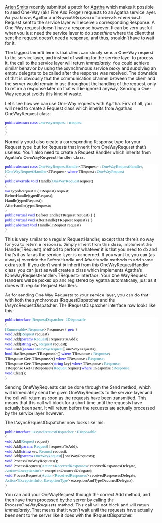 <a href="http://danthar.tweakblogs.net/" target="_blank">Arjen Smits</a> recently submitted a patch for <a href="http://code.google.com/p/agatha-rrsl/" target="_blank">Agatha</a> which makes it possible to send One-Way (aka Fire And Forget) requests to an Agatha service layer. As you know, Agatha is a Request/Response framework where each Request sent to the service layer will receive a corresponding Response. A One-Way request doesn’t have a response however. It can be very useful when you just need the service layer to do <em>something</em> where the client that sent the request doesn’t need a response, and thus, shouldn’t have to wait for it.

The biggest benefit here is that client can simply send a One-Way request to the service layer, and instead of waiting for the service layer to process it, the call to the service layer will return <em>immediately. </em>You could achieve similar behavior by using the asynchronous service proxy and supplying an empty delegate to be called after the response was received. The downside of that is obviously that the communication channel between the client and the server would remain in use throughout the handling of the request, only to return a response later on that will be ignored anyway. Sending a One-Way request avoids this kind of waste.

Let’s see how we can use One-Way requests with Agatha. First of all, you will need to create a Request class which inherits from Agatha’s OneWayRequest class:  

<div style="font-family: consolas; background: white; color: black; font-size: 10pt">   <p style="margin: 0px"> <span style="color: blue">public</span> <span style="color: blue">abstract</span> <span style="color: blue">class</span> <span style="color: #2b91af">OneWayRequest</span> : <span style="color: #2b91af">Request</span></p>    <p style="margin: 0px"> {</p>    <p style="margin: 0px"> }</p> </div>  <p></p>  <p>Normally you’d also create a corresponding Response type for your Request type, but for Requests that inherit from OneWayRequest that’s useless. You’ll also need to create a Request Handler which inherits from Agatha’s OneWayRequestHandler class:</p>  <div style="font-family: consolas; background: white; color: black; font-size: 10pt">   <p style="margin: 0px"> <span style="color: blue">public</span> <span style="color: blue">abstract</span> <span style="color: blue">class</span> <span style="color: #2b91af">OneWayRequestHandler</span>&lt;TRequest&gt; : <span style="color: #2b91af">OneWayRequestHandler</span>, <span style="color: #2b91af">IOneWayRequestHandler</span>&lt;TRequest&gt; <span style="color: blue">where</span> TRequest : <span style="color: #2b91af">OneWayRequest</span></p>    <p style="margin: 0px"> {</p>    <p style="margin: 0px"> <span style="color: blue">public</span> <span style="color: blue">override</span> <span style="color: blue">void</span> Handle(<span style="color: #2b91af">OneWayRequest</span> request)</p>    <p style="margin: 0px"> {</p>    <p style="margin: 0px"> <span style="color: blue">var</span> typedRequest = (TRequest) request;</p>    <p style="margin: 0px"> BeforeHandle(typedRequest);</p>    <p style="margin: 0px"> Handle(typedRequest);</p>    <p style="margin: 0px"> AfterHandle(typedRequest);</p>    <p style="margin: 0px"> }</p>    <p style="margin: 0px"></p>    <p style="margin: 0px"> <span style="color: blue">public</span> <span style="color: blue">virtual</span> <span style="color: blue">void</span> BeforeHandle(TRequest request) { }</p>    <p style="margin: 0px"> <span style="color: blue">public</span> <span style="color: blue">virtual</span> <span style="color: blue">void</span> AfterHandle(TRequest request) { }</p>    <p style="margin: 0px"></p>    <p style="margin: 0px"> <span style="color: blue">public</span> <span style="color: blue">abstract</span> <span style="color: blue">void</span> Handle(TRequest request);</p>    <p style="margin: 0px"> }</p> </div> 

This is very similar to a regular RequestHandler, except that there’s no way for you to return a response. Simply inherit from this class, implement the Handle(TRequest) method to perform whatever it is that you need to do and that’s it as far as the service layer is concerned. If you want to, you can (as always) override the BeforeHandle and AfterHandle methods to add some extra stuff. If you don’t want to inherit from this OneWayRequestHandler class, you can just as well create a class which implements Agatha’s IOneWayRequestHandler&lt;TRequest&gt; interface. Your One Way Request Handlers will be picked up and registered by Agatha automatically, just as it does with regular Request Handlers.

As for sending One Way Requests to your service layer, you can do that with both the synchronous IRequestDispatcher and the IAsyncRequestDispatcher. The IRequestDispatcher interface now looks like this:

<div style="font-family: consolas; background: white; color: black; font-size: 10pt">   <p style="margin: 0px"> <span style="color: blue">public</span> <span style="color: blue">interface</span> <span style="color: #2b91af">IRequestDispatcher</span> : <span style="color: #2b91af">IDisposable</span></p>    <p style="margin: 0px"> {</p>    <p style="margin: 0px"> <span style="color: #2b91af">IEnumerable</span>&lt;<span style="color: #2b91af">Response</span>&gt; Responses { <span style="color: blue">get</span>; }</p>    <p style="margin: 0px"></p>    <p style="margin: 0px"> <span style="color: blue">void</span> Add(<span style="color: #2b91af">Request</span> request);</p>    <p style="margin: 0px"> <span style="color: blue">void</span> Add(<span style="color: blue">params</span> <span style="color: #2b91af">Request</span>[] requestsToAdd);</p>    <p style="margin: 0px"> <span style="color: blue">void</span> Add(<span style="color: blue">string</span> key, <span style="color: #2b91af">Request</span> request);</p>    <p style="margin: 0px"> <span style="color: blue">void</span> Send(<span style="color: blue">params</span> <span style="color: #2b91af">OneWayRequest</span>[] oneWayRequests);</p>    <p style="margin: 0px"> <span style="color: blue">bool</span> HasResponse&lt;TResponse&gt;() <span style="color: blue">where</span> TResponse : <span style="color: #2b91af">Response</span>;</p>    <p style="margin: 0px"> TResponse Get&lt;TResponse&gt;() <span style="color: blue">where</span> TResponse : <span style="color: #2b91af">Response</span>;</p>    <p style="margin: 0px"> TResponse Get&lt;TResponse&gt;(<span style="color: blue">string</span> key) <span style="color: blue">where</span> TResponse : <span style="color: #2b91af">Response</span>;</p>    <p style="margin: 0px"> TResponse Get&lt;TResponse&gt;(<span style="color: #2b91af">Request</span> request) <span style="color: blue">where</span> TResponse : <span style="color: #2b91af">Response</span>;</p>    <p style="margin: 0px"> <span style="color: blue">void</span> Clear();</p>    <p style="margin: 0px"> }</p> </div>

Sending OneWayRequests can be done through the Send method, which will immediately send the given OneWayRequests to the service layer and the call will return as soon as the requests have been transmitted. This means that this call will block for a short time until the requests have actually been <em>sent</em>. It will return before the requests are actually processed by the service layer however.

The IAsyncRequestDispatcher now looks like this:

<div style="font-family: consolas; background: white; color: black; font-size: 10pt">   <p style="margin: 0px"> <span style="color: blue">public</span> <span style="color: blue">interface</span> <span style="color: #2b91af">IAsyncRequestDispatcher</span> : <span style="color: #2b91af">IDisposable</span></p>    <p style="margin: 0px"> {</p>    <p style="margin: 0px"> <span style="color: blue">void</span> Add(<span style="color: #2b91af">Request</span> request);</p>    <p style="margin: 0px"> <span style="color: blue">void</span> Add(<span style="color: blue">params</span> <span style="color: #2b91af">Request</span>[] requestsToAdd);</p>    <p style="margin: 0px"> <span style="color: blue">void</span> Add(<span style="color: blue">string</span> key, <span style="color: #2b91af">Request</span> request);</p>    <p style="margin: 0px"> <span style="color: blue">void</span> Add(<span style="color: blue">params</span> <span style="color: #2b91af">OneWayRequest</span>[] oneWayRequests);</p>    <p style="margin: 0px"> <span style="color: blue">void</span> ProcessOneWayRequests();</p>    <p style="margin: 0px"> <span style="color: blue">void</span> ProcessRequests(<span style="color: #2b91af">Action</span>&lt;<span style="color: #2b91af">ReceivedResponses</span>&gt; receivedResponsesDelegate, <span style="color: #2b91af">Action</span>&lt;<span style="color: #2b91af">ExceptionInfo</span>&gt; exceptionOccurredDelegate);</p>    <p style="margin: 0px"> <span style="color: blue">void</span> ProcessRequests(<span style="color: #2b91af">Action</span>&lt;<span style="color: #2b91af">ReceivedResponses</span>&gt; receivedResponsesDelegate, <span style="color: #2b91af">Action</span>&lt;<span style="color: #2b91af">ExceptionInfo</span>, <span style="color: #2b91af">ExceptionType</span>&gt; exceptionAndTypeOccurredDelegate);</p>    <p style="margin: 0px"> }</p> </div>

You can add your OneWayRequest through the correct Add method, and then have them processed by the server by calling the ProcessOneWayRequests method. This call will not block and will return <em>immediately</em>. That means that it won’t wait until the requests have actually been sent to the server like it does with the IRequestDispatcher.